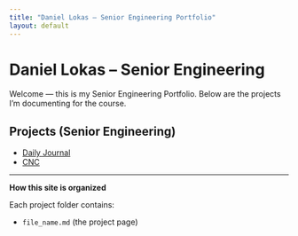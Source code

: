 ```yaml
---
title: "Daniel Lokas – Senior Engineering Portfolio"
layout: default
---
```


# Daniel Lokas – Senior Engineering

Welcome — this is my Senior Engineering Portfolio. Below are the projects I’m documenting for the course.

## Projects (Senior Engineering)
- [Daily Journal](engineering-files/dailyjournal.md)
- [CNC](engineering-files/CNCfile.md)




---

**How this site is organized**

Each project folder contains:
- `file_name.md` (the project page)


